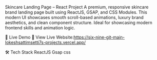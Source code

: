 Skincare Landing Page – React Project
A premium, responsive skincare brand landing page built using ReactJS, GSAP, and CSS Modules. This modern UI showcases smooth scroll-based animations, luxury brand aesthetics, and clean component structure. Ideal for showcasing modern frontend skills and animation logic.

🚀 Live Demo
🔗 View Live Website:https://six-nine-git-main-lokeshsattimsetti7s-projects.vercel.app/


🛠️ Tech Stack
ReactJS
Gsap
css
